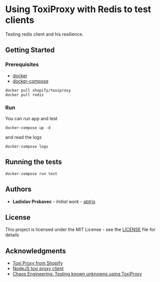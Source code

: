 # Using ToxiProxy with Redis to test clients

Testing redis client and his resilience.

## Getting Started

### Prerequisites

- [docker](https://docs.docker.com/install/overview/)
- [docker-compose](https://docs.docker.com/compose/install/)

```
docker pull shopify/toxiproxy
docker pull redis
```

### Run

You can run app and test

```
docker-compose up -d
```

and read the logs

```
docker-compose logs
```

## Running the tests

```
docker-compose run test
```

## Authors

- **Ladislav Prskavec** - _Initial work_ - [abtris](https://github.com/abtris)

## License

This project is licensed under the MIT License - see the [LICENSE](LICENSE) file for details

## Acknowledgments

- [Toxi Proxy from Shopify](https://github.com/Shopify/toxiproxy)
- [NodeJS toxi proxy client](https://github.com/ihsw/toxiproxy-node-client)
- [Chaos Engineering: Testing known unknowns using ToxiProxy](https://medium.com/@ravindraprasad/testing-known-unknowns-using-toxiproxy-75dfc9d0dc1)
